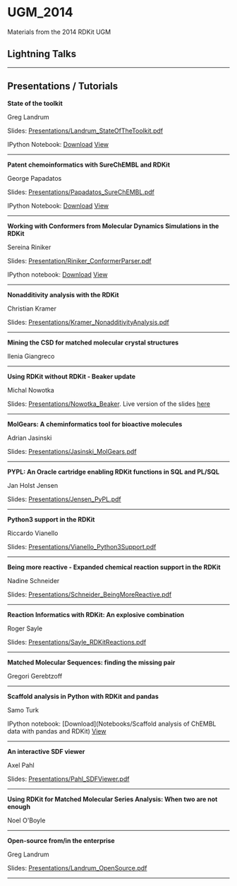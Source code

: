 UGM_2014
========

Materials from the 2014 RDKit UGM

Lightning Talks
---------------

- - - - - - -


Presentations / Tutorials
-------------

**State of the toolkit**

Greg Landrum

Slides: [Presentations/Landrum_StateOfTheToolkit.pdf](Presentations/Landrum_StateOfTheToolkit.pdf)

IPython Notebook: [Download](Notebooks/Whats_new.ipyb) [View](http://nbviewer.ipython.org/urls/raw.github.com/rdkit/UGM_2014/master/Notebooks/Whats_new.ipynb)

- - - - - - -

**Patent chemoinformatics with SureChEMBL and RDKit**

George Papadatos

Slides: [Presentations/Papadatos_SureChEMBL.pdf](Presentations/Papadatos_SureChEMBL.pdf)

IPython Notebook: [Download](Notebooks/Vardenafil.ipyb) [View](http://nbviewer.ipython.org/urls/raw.github.com/rdkit/UGM_2014/master/Notebooks/Vardenafil.ipynb)

- - - - - - -

**Working with Conformers from Molecular Dynamics Simulations in the RDKit**

Sereina Riniker

Slides: [Presentation/Riniker_ConformerParser.pdf](Presentations/Riniker_ConformerParser.pdf)

IPython notebook: [Download](Notebooks/usage_confparser.ipynb) 
[View](http://nbviewer.ipython.org/github/rdkit/UGM_2014/blob/master/Notebooks/usage_confparser.ipynb) 



- - - - - - -

**Nonadditivity analysis with the RDKit**

Christian Kramer

Slides: [Presentations/Kramer_NonadditivityAnalysis.pdf](Presentations/Kramer_NonadditivityAnalysis.pdf)


- - - - - - -

**Mining the CSD for matched molecular crystal structures**

Ilenia Giangreco

- - - - - - -

**Using RDKit without RDKit - Beaker update**

Michal Nowotka 

Slides: [Presentations/Nowotka_Beaker](Presentations/Nowotka_Beaker). Live version of the slides [here](https://mnowotka.github.io/presentations/beaker_update/#/)

- - - - - - -

**MolGears: A cheminformatics tool for bioactive molecules**

Adrian Jasinski

Slides: [Presentations/Jasinski_MolGears.pdf](Presentations/Jasinski_MolGears.pdf)

- - - - - - -

**PYPL: An Oracle cartridge enabling RDKit functions in SQL and PL/SQL**

Jan Holst Jensen

Slides: [Presentations/Jensen_PyPL.pdf](Presentations/Jensen_PyPL.pdf)

- - - - - - -

**Python3 support in the RDKit**

Riccardo Vianello

Slides: [Presentations/Vianello_Python3Support.pdf](Presentations/Vianello_Python3Support.pdf)

- - - - - - -

**Being more reactive - Expanded chemical reaction support in the RDKit**

Nadine Schneider

Slides: [Presentations/Schneider_BeingMoreReactive.pdf](Presentations/Schneider_BeingMoreReactive.pdf)

- - - - - - -

**Reaction Informatics with RDKit: An explosive combination**

Roger Sayle

Slides: [Presentations/Sayle_RDKitReactions.pdf](Presentations/Sayle_RDKitReactions.pdf)

- - - - - - -

**Matched Molecular Sequences: finding the missing pair**

Gregori Gerebtzoff

- - - - - - -

**Scaffold analysis in Python with RDKit and pandas**

Samo Turk

IPython notebook: [Download](Notebooks/Scaffold analysis of ChEMBL data with pandas and RDKit) 
[View](http://nbviewer.ipython.org/github/rdkit/UGM_2014/blob/master/Notebooks/Scaffold%20analysis%20of%20ChEMBL%20data%20with%20pandas%20and%20RDKit/Scaffold%20analysis%20of%20ChEMBL%20data%20with%20pandas%20and%20RDKit%20-%20RDKit%20UGM2014.ipynb) 

- - - - - - -

**An interactive SDF viewer**

Axel Pahl

Slides: [Presentations/Pahl_SDFViewer.pdf](Presentations/Pahl_SDFViewer.pdf)

- - - - - - -

**Using RDKit for Matched Molecular Series Analysis: When two are not enough**

Noel O'Boyle

- - - - - - -

**Open-source from/in the enterprise**

Greg Landrum

Slides: [Presentations/Landrum_OpenSource.pdf](Presentations/Landrum_OpenSource.pdf)

- - - - - - -


